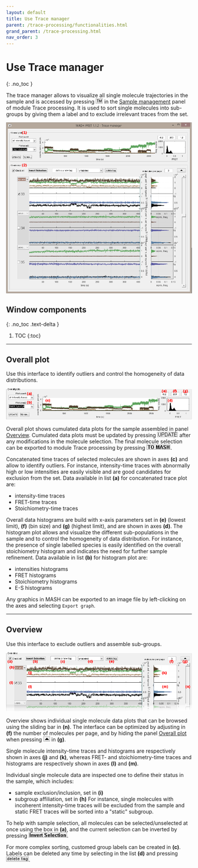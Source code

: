 ```yaml
---
layout: default
title: Use Trace manager
parent: /trace-processing/functionalities.html
grand_parent: /trace-processing.html
nav_order: 3
---
```


# Use Trace manager
{: .no_toc }

The trace manager allows to visualize all single molecule trajectories in the sample and is accessed by pressing 
![TM](../../assets/images/gui/TP-but-tm.png "TM") in the 
[Sample management](../panels/panel-sample-management.html#trace-manager) panel of module Trace processing.
It is used to sort single molecules into sub-groups by giving them a label and to exclude irrelevant traces from the set.

<a href="../../assets/images/gui/TP-panel-sample-tm.png"><img src="../../assets/images/gui/TP-panel-sample-tm.png"/></a>

## Window components
{: .no_toc .text-delta }

1. TOC
{:toc}

---

## Overall plot

Use this interface to identify outliers and control the homogeneity of data distributions.

<a href="../../assets/images/gui/TP-panel-sample-tm-overall.png"><img src="../../assets/images/gui/TP-panel-sample-tm-overall.png"/></a>

Overall plot shows cumulated data plots for the sample assembled in panel 
[Overview](#overview).
Cumulated data plots must be updated by pressing 
![UPDATE](../../assets/images/gui/TP-but-update-tm.png "UPDATE") after any modifications in the molecule selection.
The final molecule selection can be exported to module Trace processing by pressing 
![TO MASH](../../assets/images/gui/TP-but-to-mash.png "TO MASH").

Concatenated time traces of selected molecules are shown in axes **(c)** and allow to identify outliers. 
For instance, intensity-time traces with abnormally high or low intensities are easily visible and are good candidates for exclusion from the set.
Data available in list **(a)** for concatenated trace plot are:
* intensity-time traces
* FRET-time traces
* Stoichiometry-time traces

Overall data histograms are build with x-axis parameters set in **(e)** (lowest limit), **(f)** (bin size) and **(g)** (highest limit), and are shown in axes **(d)**.
The histogram plot allows and visualize the different sub-populations in the sample and to control the homogeneity of data distribution.
For instance, the presence of single labelled species is easily identified on the overall stoichiometry histogram and indicates the need for further sample refinement.
Data available in list **(b)** for histogram plot are:
* intensities histograms
* FRET histograms
* Stoichiometry histograms
* E-S histograms

Any graphics in MASH can be exported to an image file by left-clicking on the axes and selecting `Export graph`.


---

## Overview

Use this interface to exclude outliers and assemble sub-groups.

<a href="../../assets/images/gui/TP-panel-sample-tm-overview.png"><img src="../../assets/images/gui/TP-panel-sample-tm-overview.png"/></a>

Overview shows individual single molecule data plots that can be browsed using the sliding bar in **(n)**. 
The interface can be optimized by adjusting in **(f)** the number of molecules per page, and by hiding the panel 
[Overall plot](#overall-plot) when pressing 
![\^](../../assets/images/gui/TP-but-triangle.png "^") in **(g)**.

Single molecule intensity-time traces and histograms are respectively shown in axes **(j)** and **(k)**, whereas FRET- and stoichiometry-time traces and histograms are respectively shown in axes **(l)** and **(m)**. 

Individual single molecule data are inspected one to define their status in the sample, which includes:
* sample exclusion/inclusion, set in **(i)**
* subgroup affiliation, set in **(h)**
For instance, single molecules with incoherent intensity-time traces will be excluded from the sample and static FRET traces will be sorted into a "static" subgroup. 

To help with sample selection, all molecules can be selected/unselected at once using the box in **(a)**, and the current selection can be inverted by pressing 
![Invert Selection](../../assets/images/gui/TP-but-invert-selection.png "Invert Selection").

For more complex sorting, customed group labels can be created in **(c)**. 
Labels can be deleted any time by selecting in the list **(d)** and pressing 
![delete tag](../../assets/images/gui/TP-but-delete-tag.png "delete tag").
